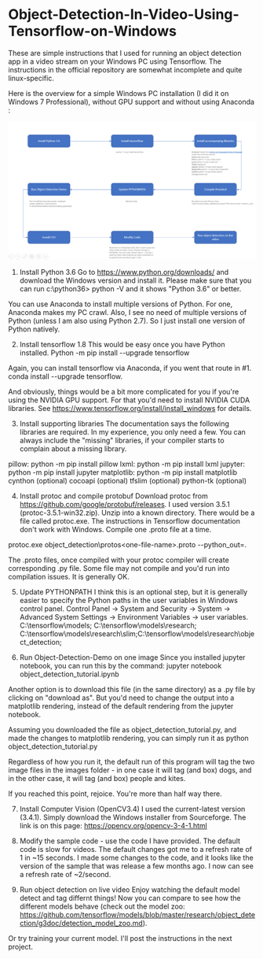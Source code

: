 # Object-Detection-In-Video-Using-Tensorflow-on-Windows
These are simple instructions that I used for running an object detection app in a video stream on your Windows PC using Tensorflow. The instructions in the official repository are somewhat incomplete and quite linux-specific.

Here is the overview for a simple Windows PC installation (I did it on Windows 7 Professional), without GPU support and without using Anaconda :

![Alt text](https://github.com/kapilsharmagit/Object-Detection-In-Video-Using-Tensorflow-on-Windows/blob/master/Object-Detection-On-Video-Using-Tensorflow-On-Windows.PNG?raw=true "Installation Steps")

1. Install Python 3.6
Go to https://www.python.org/downloads/ and download the Windows version and install it. Please make sure that you can run
c:\python36> python -V and it shows "Python 3.6" or better.

You can use Anaconda to install multiple versions of Python. For one, Anaconda makes my PC crawl. Also, I see no need of multiple versions of Python (unless I am also using Python 2.7). So I just install one version of Python natively. 

2. Install tensorflow 1.8
This would be easy once you have Python installed.
Python -m pip install --upgrade tensorflow

Again, you can install tensorflow via Anaconda, if you went that route in #1.
conda install --upgrade tensorflow.

And obviously, things would be a bit more complicated for you if you're using the NVIDIA GPU support. For that you'd need to install NVIDIA CUDA libraries. See https://www.tensorflow.org/install/install_windows for details. 

3. Install supporting libraries
The documentation says the following libraries are required. In my experience, you only need a few. You can always include the "missing" libraries, if your compiler starts to complain about a missing library.

pillow: python -m pip install pillow
lxml: python -m pip install lxml
jupyter: python -m pip install jupyter
matplotlib: python -m pip install matplotlib
cynthon (optional)
cocoapi (optional)
tfslim (optional)
python-tk (optional)

4. Install protoc and compile protobuf
Download protoc from https://github.com/google/protobuf/releases. I used version 3.5.1 (protoc-3.5.1-win32.zip). Unzip into a known directory. There would be a file called protoc.exe. The instructions in Tensorflow documentation don't work with Windows. Compile one .proto file at a time.

<path-to>protoc.exe object_detection\protos\<one-file-name>.proto --python_out=.

The .proto files, once compiled with your protoc compiler will create corresponding .py file. Some file may not compile and you'd run into compilation issues. It is generally OK.

5. Update PYTHONPATH
I think this is an optional step, but it is generally easier to specify the Python paths in the user variables in Windows control panel. Control Panel -> System and Security -> System -> Advanced System Settings -> Environment Variables -> user variables.
C:\tensorflow\models; C:\tensorflow\models\research; C:\tensorflow\models\research\slim;C:\tensorflow\models\research\object_detection;

6. Run Object-Detection-Demo on one image
Since you installed jupyter notebook, you can run this by the command:
jupyter notebook object_detection_tutorial.ipynb

Another option is to download this file (in the same directory) as a .py file by clicking on "download as". But you'd need to change the output into a matplotlib rendering, instead of the default rendering from the jupyter notebook.

Assuming you downloaded the file as object_detection_tutorial.py, and made the changes to matplotlib rendering, you can simply run it as
python object_detection_tutorial.py

Regardless of how you run it, the default run of this program will tag the two image files in the images folder - in one case it will tag (and box) dogs, and in the other case, it will tag (and box) people and kites.

If you reached this point, rejoice. You're more than half way there.

7. Install Computer Vision (OpenCV3.4)
I used the current-latest version (3.4.1). Simply download the Windows installer from Sourceforge. The link is on this page: https://opencv.org/opencv-3-4-1.html

8. Modify the sample code - use the code I have provided. The default code is slow for videos.
The default changes got me to a refresh rate of 1 in ~15 seconds. I made some changes to the code, and it looks like the version of the sample that was release a few months ago. I now can see a refresh rate of ~2/second.

9. Run object detection on live video
Enjoy watching the default model detect and tag differnt things! Now you can compare to see how the different models behave (check out the model zoo: https://github.com/tensorflow/models/blob/master/research/object_detection/g3doc/detection_model_zoo.md).

Or try training your current model. I'll post the instructions in the next project.
